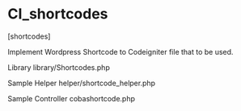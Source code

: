 CI_shortcodes
=============

[shortcodes]

Implement Wordpress Shortcode to Codeigniter
file that to be used.

Library
library/Shortcodes.php

Sample Helper
helper/shortcode_helper.php

Sample Controller
cobashortcode.php

